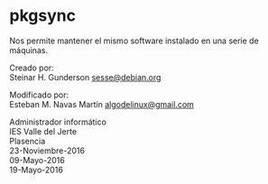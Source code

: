 pkgsync
=======

Nos permite mantener el mismo software instalado en una serie de máquinas.

Creado por:  
Steinar H. Gunderson <sesse@debian.org>

Modificado por:  
Esteban M. Navas Martín <algodelinux@gmail.com> 

Administrador informático  
IES Valle del Jerte  
Plasencia  
23-Noviembre-2016  
09-Mayo-2016  
19-Mayo-2016
